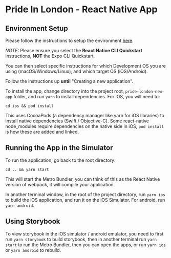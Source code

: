 # Pride In London - React Native App

## Environment Setup

Please follow the instructions to setup the environment [here](https://reactnative.dev/docs/environment-setup).

_NOTE:_ Please ensure you select the **React Native CLI Quickstart** instructions, **NOT** the Expo CLI Quickstart.

You can then select specific instructions for which Development OS you are using (macOS/Windows/Linux), and which target OS (iOS/Android).

Follow the instructions up **until** "Creating a new application".

To install the app, change directory into the project root, `pride-london-new-app` folder, and run `yarn` to install dependencies. For iOS, you will need to:

```
cd ios && pod install
```

This uses CocoaPods (a dependency manager like yarn for iOS libraries) to install native dependencies (Swift / Objective-C). Some react-native node_modules require dependencies on the native side in iOS, `pod install` is how these are added and linked.

## Running the App in the Simulator

To run the application, go back to the root directory:

```
cd .. && yarn start
```

This will start the Metro Bundler, you can think of this as the React Native version of webpack, it will compile your application.

In another terminal window, in the root of the project directory, run `yarn ios` to build the iOS application, and run it on the iOS Simulator. For android, run `yarn android`.

## Using Storybook

To view storybook in the iOS simulator / android emulator, you need to first run `yarn storybook` to build storybook, then in another terminal run `yarn start` to run the Metro Bundler, then you can open the apps, or run `yarn ios` or `yarn android` to rebuild.
